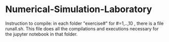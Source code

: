 # Numerical-Simulation-Laboratory

Instruction to compile:
in each folder "exercise#" for #=1,..,10 , there is a file runall.sh.
This file does all the compilations and executions necessary for the jupyter notebook in that folder.
